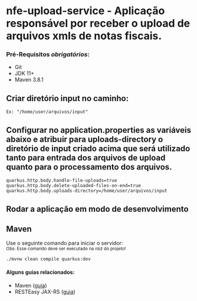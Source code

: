 # nfe-upload-service - Aplicação responsável por receber o upload de arquivos xmls de notas fiscais.

### Pré-Requisitos *obrigatórios*:
 - Git
 - JDK 11+
 - Maven 3.8.1

## Criar diretório input no caminho:

```shell script
Ex: "/home/user/arquivos/input"
```

## Configurar no application.properties as variáveis abaixo e atribuir para uploads-directory o diretório de input criado acima que será utilizado tanto para entrada dos arquivos de upload quanto para o processamento dos arquivos.

```shell script
quarkus.http.body.handle-file-uploads=true
quarkus.http.body.delete-uploaded-files-on-end=true
quarkus.http.body.uploads-directory=/home/user/arquivos/input
```
## Rodar a aplicação em modo de desenvolvimento

## Maven

Use o seguinte comando para iniciar o servidor:<br/>
<small>Obs: Esse comando deve ser executado na _raiz_ do projeto!</small>
```shell script
./mvnw clean compile quarkus:dev
```

#### Alguns guias relacionados:
- Maven ([guia](https://maven.apache.org/what-is-maven.html))
- RESTEasy JAX-RS ([guia](https://docs.jboss.org/resteasy/docs/3.0.9.Final/userguide/html_single/index.html))
